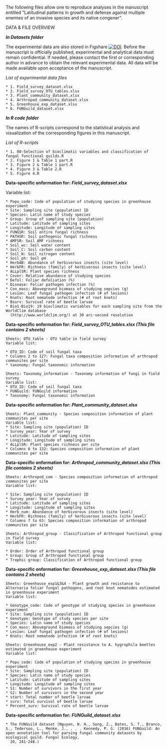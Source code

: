 The following files allow one to reproduce analyses in the manuscript entitled "Latitudinal patterns in growth and defense against multiple enemies of an invasive species and its native congener".

DATA & FILE OVERVIEW

***In Datasets folder***

The experimental data are also stored in Figshare [![DOI](https://zenodo.org/badge/DOI/10.6084/m9.figshare.30286726.svg)](https://doi.org/10.6084/m9.figshare.30286726.v1).
Before the manuscript is officially published, experimental and analytical data must remain confidential. 
If needed, please contact the first or corresponding author in advance to obtain the relevant experimental data. 
All data will be made available upon acceptance of the manuscript.

*List of experimental data files*

    * 1. Field_survey_dataset.xlsx  
    * 2. Field_survey_OTU_tables.xlsx  
    * 3. Plant_community_dataset.xlsx
    * 4. Arthropod_community_dataset.xlsx  
    * 5. Greenhouse_exp_dataset.xlsx  
    * 6. FUNGuild_dataset.xlsx  
    
***In R code folder***

The names of R-scripts correspond to the statistical analysis and visualization of the corresponding figures in this manuscript.

*List of R-scripts*

    * 1. 00-Selection of bioclimatic variables and classification of fungal functional guilds.R  
    * 2. Figure 1 & Table 1 part.R  
    * 3. Figure 2 & Table 1 part.R  
    * 4. Figure 3 & Table 2.R  
    * 5. Figure 4.R   
    
**Data-specific onformation for:** ***Field_survey_dataset.xlsx***

Variable list:

    * Popu_code: Code of population of studying species in greenhouse experiment
    * Site: Sampling site (population) ID
    * Species: Latin name of study species
    * Group: Group of sampling site (population)
    * Latitude: Latitude of sampling sites
    * Longitude: Longitude of sampling sites
    * FUNGSR: Soil entire fungal richness
    * PATHSR: Soil pathogenic fungal richness
    * AMFSR: Soil AMF richness
    * Soil_wc: Soil water content
    * Soil_C: Soil carbon content
    * Soil_N: Soil nitrogen content
    * Soil_ph: Soil pH
    * HerbAB: Abundance of herbivorous insects (site level)
    * HerbFR: Richness (family) of herbivorous insects (site level)
    * ALLplSR: Plant species richness
    * Cover: Relative abundance of studying species
    * Defol: Foliar defoliation (%)
    * Disease: Foliar pathogen infection (%)
    * Con_mass: Aboveground biomass of studying sepcies (g)
    * Lesion: Leaf fungal pathogen infection (# of lesions)
    * Knots: Root nematode infection (# of root knots)
    * Bsurv: Survival rate of beetle larvae
    * Bio1-Bio19: 19 bioclimatic variables for each sampling site from the WorldClim database    
      (http://www.worldclim.org/) at 30 arc-second resolution

**Data-specific onformation for:** ***Field_survey_OTU_tables.xlsx (This file contains 2 sheets)***

    Sheets: OTU_table - OTU table in field survey
    Variable list:
    
    * OTU_ID: Code of soil fungal taxa
    * Columns 2 to 127: Fungal taxa composition information of arthropod communites per site 
    * taxonomy: Fungal taxonomic information
    
    Sheets: Taxonomy_information - Taxonomy information of fungi in field survey
    Variable list:
    * OTU_ID: Code of soil fungal taxa
    * FUNGuild: FUNGuild information
    * Taxonomy: Fungal taxonomic information

**Data-specific onformation for:** ***Plant_community_dataset.xlsx***

    Sheets: Plant_community - Species composition information of plant communites per site
    Variable list:
    * Site: Sampling site (population) ID
    * Survey_year: Year of survey
    * Latitude: Latitude of sampling sites
    * Longitude: Longitude of sampling sites
    * ALLplSR: Plant species richness per site
    * Columns 6 to 132: Species composition information of plant communites per site 

**Data-specific onformation for:** ***Arthropod_community_dataset.xlsx (This file contains 2 sheets)***

    Sheets: Arthropod_com - Species composition information of arthropod communites per site 
    Variable list:
    
    * Site: Sampling site (population) ID
    * Survey year: Year of survey
    * Latitude: Latitude of sampling sites
    * Longitude: Longitude of sampling sites
    * Herb_num: Abundance of herbivorous insects (site level)
    * HerbFR: Richness (family) of herbivorous insects (site level)
    * Columns 7 to 63: Species composition information of arthropod communites per site 

    Sheets: Arthropod_group - Classification of Arthropod functional group in field survey
    Variable list:
    
    * Order: Order of Arthropod functional group 
    * Group: Group of Arthropod functional group 
    * Trophic group: Classification of Arthropod functional group 

**Data-specific onformation for:** ***Greenhouse_exp_dataset.xlsx (This file contains 2 sheets)***

    Sheets: Greenhouse_exp1&3&4 - Plant growth and resistance to Alternaria foliar fungal pathogens, and root knot nematodes estimated in greenhouse experiment
    Variable list:
    
    * Genotype_code: Code of genotype of studying species in greenhouse experiment
    * Site: Sampling site (population) ID
    * Genotype: Genotype of study species per site
    * Species: Latin name of study species
    * Con_mass: Aboveground biomass of studying sepcies (g)
    * Lesion: Leaf fungal pathogen infection (# of lesions)
    * Knots: Root nematode infection (# of root knots)

    Sheets: Greenhouse_exp2 - Plant resistance to A. hygrophila beetles estimated in greenhouse experiment
    Variable list:
    
    * Popu_code: Code of population of studying species in greenhouse experiment
    * Site: Sampling site (population) ID
    * Species: Latin name of study species
    * Latitude: Latitude of sampling sites
    * Longitude: Longitude of sampling sites
    * S1: Number of survivors in the first year
    * S2: Number of survivors in the second year
    * start: Total number of beetle larvae
    * surv: Total survival of beetle larvae
    * Percent_surv: Survival rate of beetle larvae

**Data-specific onformation for:** ***FUNGuild_dataset.xlsx***

    * The FUNGuild dataset (Nguyen, N. H., Song, Z., Bates, S. T., Branco, S., Tedersoo, L., Menke, J., . . . Kennedy, P. G. (2016) FUNGuild: An open annotation tool for parsing fungal community datasets by ecological guild. Fungal Ecology,   
      20, 241-248.)
